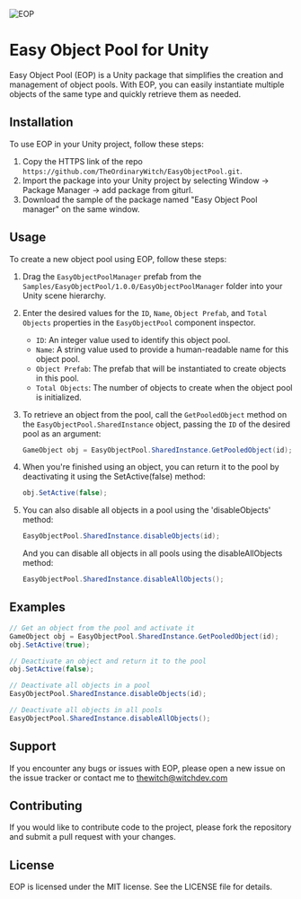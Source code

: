 ![EOP](https://imgur.com/1e8rcGw.png)
# Easy Object Pool for Unity

Easy Object Pool (EOP) is a Unity package that simplifies the creation and management of object pools. With EOP, you can easily instantiate multiple objects of the same type and quickly retrieve them as needed.

## Installation

To use EOP in your Unity project, follow these steps:

1. Copy the HTTPS link of the repo `https://github.com/TheOrdinaryWitch/EasyObjectPool.git`.
2. Import the package into your Unity project by selecting Window -> Package Manager -> add package from giturl.
3. Download the sample of the package named "Easy Object Pool manager" on the same window.
## Usage

To create a new object pool using EOP, follow these steps:

1. Drag the `EasyObjectPoolManager` prefab from the `Samples/EasyObjectPool/1.0.0/EasyObjectPoolManager` folder into your Unity scene hierarchy.
2. Enter the desired values for the `ID`, `Name`, `Object Prefab`, and `Total Objects` properties in the `EasyObjectPool` component inspector.

   - `ID`: An integer value used to identify this object pool.
   - `Name`: A string value used to provide a human-readable name for this object pool.
   - `Object Prefab`: The prefab that will be instantiated to create objects in this pool.
   - `Total Objects`: The number of objects to create when the object pool is initialized.

3. To retrieve an object from the pool, call the `GetPooledObject` method on the `EasyObjectPool.SharedInstance` object, passing the `ID` of the desired pool as an argument:

   ```csharp
   GameObject obj = EasyObjectPool.SharedInstance.GetPooledObject(id);
   ```
4. When you're finished using an object, you can return it to the pool by deactivating it using the SetActive(false) method:

   ```csharp
   obj.SetActive(false);
   ```
5. You can also disable all objects in a pool using the 'disableObjects' method:
   ```csharp
   EasyObjectPool.SharedInstance.disableObjects(id);
   ```
   And you can disable all objects in all pools using the disableAllObjects method:
   ```csharp
   EasyObjectPool.SharedInstance.disableAllObjects();
   ```

## Examples

```csharp
// Get an object from the pool and activate it
GameObject obj = EasyObjectPool.SharedInstance.GetPooledObject(id);
obj.SetActive(true);

// Deactivate an object and return it to the pool
obj.SetActive(false);

// Deactivate all objects in a pool
EasyObjectPool.SharedInstance.disableObjects(id);

// Deactivate all objects in all pools
EasyObjectPool.SharedInstance.disableAllObjects();
```
## Support
If you encounter any bugs or issues with EOP, please open a new issue on the issue tracker or contact me to thewitch@witchdev.com
## Contributing

If you would like to contribute code to the project, please fork the repository and submit a pull request with your changes.

## License
EOP is licensed under the MIT license. See the LICENSE file for details.
